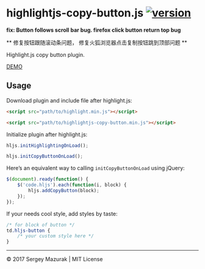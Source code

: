 # highlightjs-copy-button.js [![version](http://img.shields.io/badge/release-v1.0.5-brightgreen.svg?style=flat)](https://github.com/DevCreel/highlightjs-copy-button.js/archive/master.zip)

**fix: Button follows scroll bar bug. firefox click button return top bug**

**
修复按钮跟随滚动条问题，
修复火狐浏览器点击复制按钮跳到顶部问题
**

Highlight.js copy button plugin.

[DEMO](https://devcreel.github.io/highlightjs-copy-button.js/)

## Usage

Download plugin and include file after highlight.js:
```html
<script src="path/to/highlight.min.js"></script>

<script src="path/to/highlightjs-copy-button.min.js"></script>
```

Initialize plugin after highlight.js:
```js
hljs.initHighlightingOnLoad();

hljs.initCopyButtonOnLoad();
```

Here’s an equivalent way to calling `initCopyButtonOnLoad` using jQuery:
```js
$(document).ready(function() {
	$('code.hljs').each(function(i, block) {
		hljs.addCopyButton(block);
	});
});
```

If your needs cool style, add styles by taste:
```css
/* for block of button */
td.hljs-button {
	/* your custom style here */
}
```

---
&copy; 2017 Sergey Mazurak | MIT License